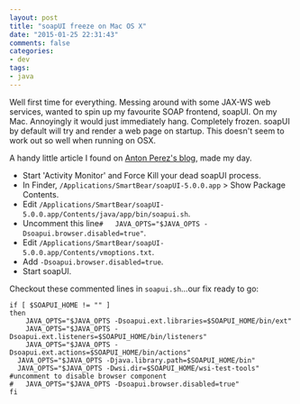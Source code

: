 ```yaml
---
layout: post
title: "soapUI freeze on Mac OS X"
date: "2015-01-25 22:31:43"
comments: false
categories:
- dev
tags:
- java
---
```


Well first time for everything. Messing around with some JAX-WS web services, wanted to spin up my favourite SOAP frontend, soapUI. On my Mac. Annoyingly it would just immediately hang. Completely frozen. soapUI by default will try and render a web page on startup. This doesn't seem to work out so well when running on OSX.

A handy little article I found on [Anton Perez's blog](http://antonperez.com/2012/09/05/fix-for-soapui-freezing-on-mac-os-x-lion/), made my day.


- Start 'Activity Monitor' and Force Kill your dead soapUI process.
- In Finder, `/Applications/SmartBear/soapUI-5.0.0.app` > Show Package Contents.
- Edit `/Applications/SmartBear/soapUI-5.0.0.app/Contents/java/app/bin/soapui.sh`.
- Uncomment this line`#   JAVA_OPTS="$JAVA_OPTS -Dsoapui.browser.disabled=true"`.
- Edit `/Applications/SmartBear/soapUI-5.0.0.app/Contents/vmoptions.txt`.
- Add `-Dsoapui.browser.disabled=true`.
- Start soapUI.

Checkout these commented lines in `soapui.sh`...our fix ready to go:

    if [ $SOAPUI_HOME != "" ] 
    then
        JAVA_OPTS="$JAVA_OPTS -Dsoapui.ext.libraries=$SOAPUI_HOME/bin/ext"
        JAVA_OPTS="$JAVA_OPTS -Dsoapui.ext.listeners=$SOAPUI_HOME/bin/listeners"
        JAVA_OPTS="$JAVA_OPTS -Dsoapui.ext.actions=$SOAPUI_HOME/bin/actions"
      JAVA_OPTS="$JAVA_OPTS -Djava.library.path=$SOAPUI_HOME/bin"
      JAVA_OPTS="$JAVA_OPTS -Dwsi.dir=$SOAPUI_HOME/wsi-test-tools"
    #uncomment to disable browser component
    #   JAVA_OPTS="$JAVA_OPTS -Dsoapui.browser.disabled=true"
    fi


